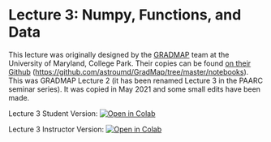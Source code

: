 # Lecture 3: Numpy, Functions, and Data

This lecture was originally designed by the [GRADMAP](https://www.umdgradmap.org/) team at the University of Maryland, College Park. Their copies can be found [on their Github](https://github.com/astroumd/GradMap/tree/master/notebooks) (https://github.com/astroumd/GradMap/tree/master/notebooks). This was GRADMAP Lecture 2 (it has been renamed Lecture 3 in the PAARC seminar series). It was copied in May 2021 and some small edits have been made.

Lecture 3 Student Version: [![Open in Colab](https://colab.research.google.com/assets/colab-badge.svg)](https://colab.research.google.com/github/ramseykarim/paarc-seminars/blob/main/Lecture3/Student.ipynb)

Lecture 3 Instructor Version: [![Open in Colab](https://colab.research.google.com/assets/colab-badge.svg)](https://colab.research.google.com/github/ramseykarim/paarc-seminars/blob/main/Lecture3/Instructor.ipynb)
